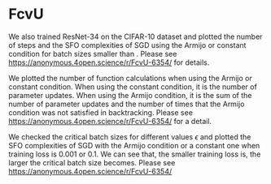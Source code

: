 # FcvU
 We also trained ResNet-34 on the CIFAR-10 dataset and plotted the number of steps and the SFO complexities of SGD using the Armijo or constant condition for batch sizes smaller than 
. Please see https://anonymous.4open.science/r/FcvU-6354/ for details.

 We plotted the number of function calculations when using the Armijo or constant condition. When using the constant condition, it is the number of parameter updates. When using the Armijo condition, it is the sum of the number of parameter updates and the number of times that the Armijo condition was not satisfied in backtracking. Please see https://anonymous.4open.science/r/FcvU-6354/ for a detail.

 We checked the critical batch sizes for different values $\epsilon$
 and plotted the SFO complexities of SGD with the Armijo condition or a constant one when training loss is 0.001 or 0.1. We can see that, the smaller training loss is, the larger the critical batch size becomes. Please see https://anonymous.4open.science/r/FcvU-6354/
